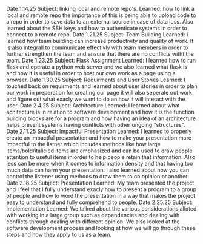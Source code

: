 Date 1.14.25
    Subject: linking local and remote repo's.
    Learned: how to link a local and remote repo the importance of this is being able to upload code to a repo in order to save data to an external source in case of data loss.
    Also learned about the SSH keys and how to authenticate systems in order to connect to a remote repo.
Date 1.21.25
    Subject: Team Building
    Learned: I learned how team building can increase productivity and quality of work. It is also integrall to communicate effectivly with team members 
    in order to further strengthen the team and ensure that there are no conflicts witht the team.
Date 1.23.25
    Subject: Flask Assignment
    Learned: I learned how to run flask and operate a python web server and we also learned what flask is and how it is useful in order to host our own work as a page using a browser.
Date 1.30.25
    Subject: Requirments and User Stories
    Learned: I touched back on requirments and learned about user stories in order to plan our work in preperation for creating our page it will also seperate out work and figure out what exacly we want to do an how it will interact with the user.
Date 2.4.25
    Subject: Architecture
    Learned: I learned about what achitecture is in relation to software development and how it is the function building blocks are for a program and how having an idea of an architecture helps prevent systems having conflicts with other ongoing "structures".
Date 2.11.25
    Subject: Impactful Presentation
    Learned: I learned to properly create an impactful presentation and how to make your presentation more impactful to the listner which includes methods like how large items/bold/italicied items are emphasized and can be used to draw people attention to useful items in order to help people retain that information. Also less can be more when it comes to information density and that having too much data can harm your presentation. I also learned about how you can control the listener using methods to draw them to on opinion or another.
Date 2.18.25
    Subject: Presentation
    Learned: My team presented the project and I feel that I fully understand exacly how to present a program to a group of people and how to word the presentation in a way that makes the project easy to understand and fully comprehend to people.
Date 2.25.25
    Subject: Implementation
    Learned: We talked about the various considerations alloted with working in a large group such as dependencies and dealing with conflicts through dealing with different opinion. We also looked at the software development process and looking at how we will go through these steps and how they apply to us as a team.